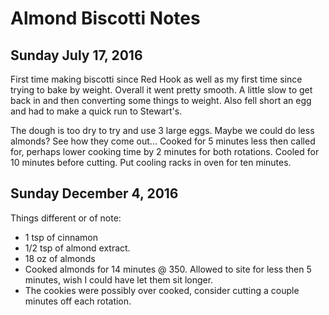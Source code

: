 # Almond Biscotti Notes

## Sunday July 17, 2016

First time making biscotti since Red Hook as well as my first time since trying to bake by weight.
Overall it went pretty smooth. A little slow to get back in and then converting some things to weight.
Also fell short an egg and had to make a quick run to Stewart's.

The dough is too dry to try and use 3 large eggs.
Maybe we could do less almonds?
See how they come out...
Cooked for 5 minutes less then called for, perhaps lower cooking time by 2 minutes for both rotations.
Cooled for 10 minutes before cutting.
Put cooling racks in oven for ten minutes.

## Sunday December 4, 2016

Things different or of note:

- 1 tsp of cinnamon
- 1/2 tsp of almond extract.
- 18 oz of almonds
- Cooked almonds for 14 minutes @ 350. Allowed to site for less then 5 minutes,
wish I could have let them sit longer.
- The cookies were possibly over cooked, consider cutting a couple minutes off
each rotation.
